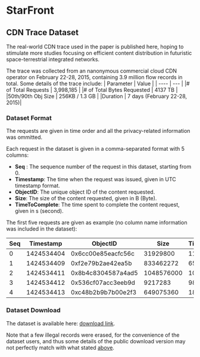# StarFront
## CDN Trace Dataset
The real-world CDN trace used in the paper is published here, hoping to stimulate more studies focusing on efficient content distribution in futuristic space-terrestrial integrated networks.

The trace was collected from an nanonymous commercial cloud CDN operator on February 22-28, 2015, containing 3.9 million flow records in total. Some details of the trace include:
| Parameter |  Value | 
| ---- | --- |
|# of Total Requests                 |    3,998,185           |
|# of Total Bytes Requested          |    4137 TB               |
|50th/90th Obj Size                   |   256KB / 1.3 GB        |
|Duration                             |   7 days (February 22-28, 2015)|

### Dataset Format

The requests are given in time order and all the privacy-related information was ommitted. 

Each request in the dataset is given in a comma-separated format with 5 columns:
- **Seq** : The sequence number of the request in this dataset, starting from 0.
- **Timestamp**: The time when the request was issued, given in UTC timestamp format.
- **ObjectID**: The unique object ID of the content requested.
- **Size**: The size of the content requested, given in B (Byte).
- **TimeToComplete**: The time spent to complete the content request, given in s (second).


The first five requests are given as example (no column name information was included in the dataset):

| Seq |  Timestamp | ObjectID | Size | TimeToComplete|
| ---- | --- | ---- |  ---- | ----               |
|0|1424534404|0x6cc00e85eacfc56c|31929800|111|
|1|1424534409|0xf2e79b2ae42ea5b|833462272|658|
|2|1424534411|0x8b4c8304587a4ad5|1048576000|10070|
|3|1424534412|0x536cf07acc3eeb9d|9217283|98|
|4|1424534413|0xc48b2b9b7b00e2f3|649075360|1892|

### Dataset Download
The dataset is available here: [download link](https://cloud.tsinghua.edu.cn/f/2561dd8e733747d2afb7/?dl=1). 

Note that a few illegal records were erased, for the convenience of the dataset users, and thus some details of the public download version may not perfectly match with what stated [above](#cdn-trace-dataset).
